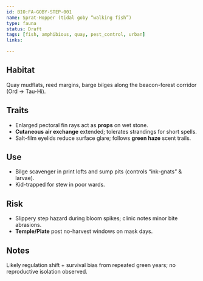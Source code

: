 ```yaml
---
id: BIO:FA-GOBY-STEP-001
name: Sprat-Hopper (tidal goby “walking fish”)
type: fauna
status: Draft
tags: [fish, amphibious, quay, pest_control, urban]
links:

---
```


## Habitat
Quay mudflats, reed margins, barge bilges along the beacon-forest corridor (Ord → Tau-Hi).

## Traits
- Enlarged pectoral fin rays act as **props** on wet stone.
- **Cutaneous air exchange** extended; tolerates strandings for short spells.
- Salt-film eyelids reduce surface glare; follows **green haze** scent trails.

## Use
- Bilge scavenger in print lofts and sump pits (controls “ink-gnats” & larvae).
- Kid-trapped for stew in poor wards.

## Risk
- Slippery step hazard during bloom spikes; clinic notes minor bite abrasions.
- **Temple/Plate** post no-harvest windows on mask days.

## Notes
Likely regulation shift + survival bias from repeated green years; no reproductive isolation observed.
